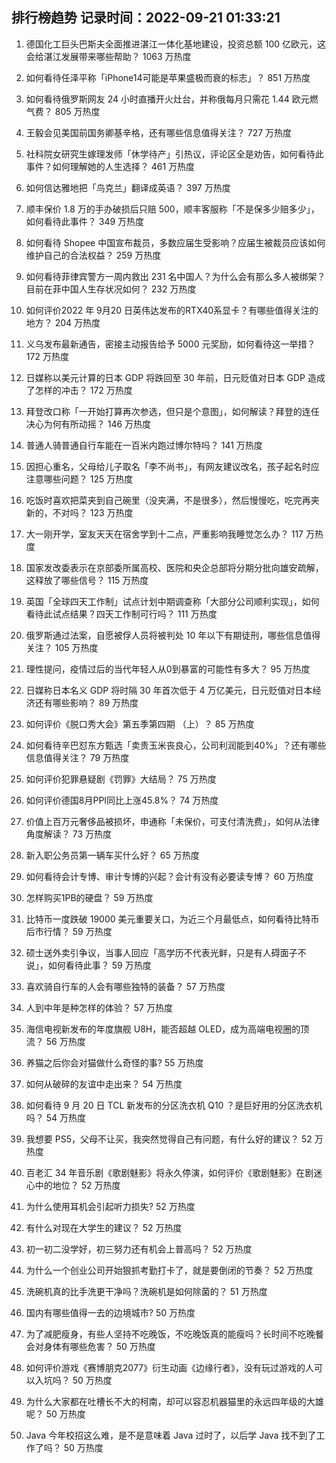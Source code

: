 
## 排行榜趋势 记录时间：2022-09-21 01:33:21
  
  1. 德国化工巨头巴斯夫全面推进湛江一体化基地建设，投资总额 100 亿欧元，这会给湛江发展带来哪些帮助？ 1063 万热度
    
  2. 如何看待任泽平称「iPhone14可能是苹果盛极而衰的标志」？ 851 万热度
    
  3. 如何看待俄罗斯网友 24 小时直播开火灶台，并称俄每月只需花 1.44 欧元燃气费？ 805 万热度
    
  4. 王毅会见美国前国务卿基辛格，还有哪些信息值得关注？ 727 万热度
    
  5. 社科院女研究生嫁理发师「休学待产」引热议，评论区全是劝告，如何看待此事件？如何理解她的人生选择？ 461 万热度
    
  6. 如何信达雅地把「鸟克兰」翻译成英语？ 397 万热度
    
  7. 顺丰保价 1.8 万的手办破损后只赔 500，顺丰客服称「不是保多少赔多少」，如何看待此事件？ 349 万热度
    
  8. 如何看待 Shopee 中国宣布裁员，多数应届生受影响？应届生被裁员应该如何维护自己的合法权益？ 259 万热度
    
  9. 如何看待菲律宾警方一周内救出 231 名中国人？为什么会有那么多人被绑架？目前在菲中国人生存状况如何？ 232 万热度
    
  10. 如何评价2022 年 9月20 日英伟达发布的RTX40系显卡？有哪些值得关注的地方？ 204 万热度
    
  11. 义乌发布最新通告，密接主动报告给予 5000 元奖励，如何看待这一举措？ 172 万热度
    
  12. 日媒称以美元计算的日本 GDP 将跌回至 30 年前，日元贬值对日本 GDP 造成了怎样的冲击？ 172 万热度
    
  13. 拜登改口称「一开始打算再次参选，但只是个意图」，如何解读？拜登的连任决心为何有所动摇？ 146 万热度
    
  14. 普通人骑普通自行车能在一百米内跑过博尔特吗？ 141 万热度
    
  15. 因担心重名，父母给儿子取名「李不尚书」，有网友建议改名，孩子起名时应注意哪些问题？ 125 万热度
    
  16. 吃饭时喜欢把菜夹到自己碗里（没夹满，不是很多），然后慢慢吃，吃完再夹新的，不对吗？ 123 万热度
    
  17. 大一刚开学，室友天天在宿舍学到十二点，严重影响我睡觉怎么办？ 117 万热度
    
  18. 国家发改委表示在京部委所属高校、医院和央企总部将分期分批向雄安疏解，这释放了哪些信号？ 115 万热度
    
  19. 英国「全球四天工作制」试点计划中期调查称「大部分公司顺利实现」，如何看待此试点结果？四天工作制可行吗？ 111 万热度
    
  20. 俄罗斯通过法案，自愿被俘人员将被判处 10 年以下有期徒刑，哪些信息值得关注？ 105 万热度
    
  21. 理性提问，疫情过后的当代年轻人从0到暴富的可能性有多大？ 95 万热度
    
  22. 日媒称日本名义 GDP 将时隔 30 年首次低于 4 万亿美元，日元贬值对日本经济还有哪些影响？ 89 万热度
    
  23. 如何评价《脱口秀大会》第五季第四期 （上）？ 85 万热度
    
  24. 如何看待辛巴怼东方甄选「卖贵玉米丧良心，公司利润能到40%」？还有哪些信息值得关注？ 79 万热度
    
  25. 如何评价犯罪悬疑剧《罚罪》大结局？ 75 万热度
    
  26. 如何评价德国8月PPI同比上涨45.8%？ 74 万热度
    
  27. 价值上百万元奢侈品被损坏，申通称「未保价，可支付清洗费」，如何从法律角度解读？ 73 万热度
    
  28. 新入职公务员第一辆车买什么好？ 65 万热度
    
  29. 如何看待会计专博、审计专博的兴起？会计有没有必要读专博？ 60 万热度
    
  30. 怎样购买1PB的硬盘？ 59 万热度
    
  31. 比特币一度跌破 19000 美元重要关口，为近三个月最低点，如何看待比特币后市行情？ 59 万热度
    
  32. 硕士送外卖引争议，当事人回应「高学历不代表光鲜，只是有人碍面子不说」，如何看待此事？ 59 万热度
    
  33. 喜欢骑自行车的人会有哪些独特的装备？ 57 万热度
    
  34. 人到中年是种怎样的体验？ 57 万热度
    
  35. 海信电视新发布的年度旗舰 U8H，能否超越 OLED，成为高端电视圈的顶流？ 56 万热度
    
  36. 养猫之后你会对猫做什么奇怪的事? 55 万热度
    
  37. 如何从破碎的友谊中走出来？ 54 万热度
    
  38. 如何看待 9 月 20 日 TCL 新发布的分区洗衣机 Q10 ？是巨好用的分区洗衣机吗？ 54 万热度
    
  39. 我想要 PS5，父母不让买，我突然觉得自己有问题，有什么好的建议？ 52 万热度
    
  40. 百老汇 34 年音乐剧《歌剧魅影》将永久停演，如何评价《歌剧魅影》在剧迷心中的地位？ 52 万热度
    
  41. 为什么使用耳机会引起听力损失? 52 万热度
    
  42. 有什么对现在大学生的建议？ 52 万热度
    
  43. 初一初二没学好，初三努力还有机会上普高吗？ 52 万热度
    
  44. 为什么一个创业公司开始狠抓考勤打卡了，就是要倒闭的节奏？ 52 万热度
    
  45. 洗碗机真的比手洗更干净吗？洗碗机是如何除菌的？ 51 万热度
    
  46. 国内有哪些值得一去的边境城市? 50 万热度
    
  47. 为了减肥瘦身，有些人坚持不吃晚饭，不吃晚饭真的能瘦吗？长时间不吃晚餐会对身体有哪些危害？ 50 万热度
    
  48. 如何评价游戏《赛博朋克2077》衍生动画《边缘行者》，没有玩过游戏的人可以入坑吗？ 50 万热度
    
  49. 为什么大家都在吐槽长不大的柯南，却可以容忍机器猫里的永远四年级的大雄呢？ 50 万热度
    
  50. Java 今年校招这么难，是不是意味着 Java 过时了，以后学 Java 找不到了工作了吗？ 50 万热度
    
